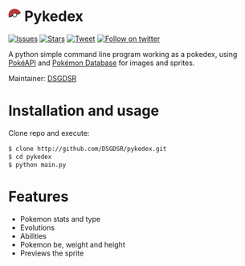 # ![](/images/pokeball.png?raw=true "pika pika") Pykedex

[![Issues](https://img.shields.io/github/issues/DSGDSR/pykedex.svg)](https://github.com/DSGDSR/pykedex/issues)
[![Stars](https://img.shields.io/github/stars/DSGDSR/pykedex.svg)](https://github.com/DSGDSR/pykedex/)
[![Tweet](https://img.shields.io/twitter/url/https/github.com/DSGDSR/pykedex.svg?style=social)](https://twitter.com/intent/tweet?text=Look%20what%20I%20just%20found%3A%20%F0%9F%94%B4%20pykedex%20for%20Python,%20pokedex%20with%20comands%20at%20https%3A//github.com/DSGDSR/pykedex)
[![Follow on twitter](https://img.shields.io/twitter/follow/dsgdsrmc.svg?style=social&logo=twitter)](https://twitter.com/DSGDSRMC)



A python simple command line program working as a pokedex, using [PokéAPI](https://pokeapi.co) and [Pokémon Database](https://pokemondb.net) for images and sprites.

Maintainer: [DSGDSR](https://github.com/DSGDSR)

# Installation and usage
Clone repo and execute:

```
$ clone http://github.com/DSGDSR/pykedex.git
$ cd pykedex
$ python main.py
```

# Features

* Pokemon stats and type
* Evolutions
* Abilities
* Pokemon be, weight and height
* Previews the sprite